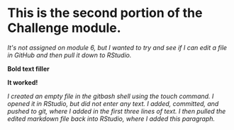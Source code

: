 # This is the second portion of the Challenge module. 

*It's not assigned on module 6, but I wanted to try and see if I can edit a file in GitHub and then pull it down to RStudio.*

**Bold text filler**

**It worked!**

*I created an empty file in the gitbash shell using the touch command. I opened it in RStudio, but did not enter any text. I added, committed, and pushed to git, where I added in the first three lines of text. I then pulled the edited markdown file back into RStudio, where I added this paragraph.* 
